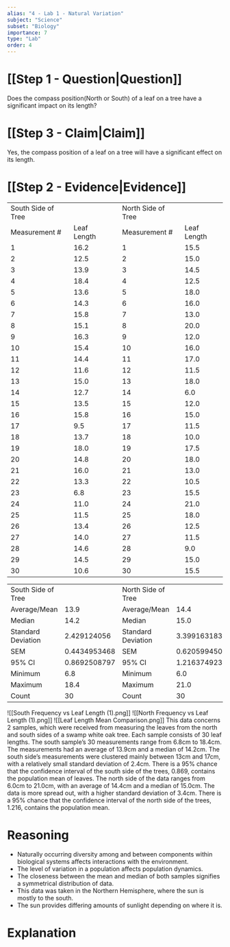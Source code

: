 ```yaml
---
alias: "4 - Lab 1 - Natural Variation"
subject: "Science"
subset: "Biology"
importance: 7
type: "Lab"
order: 4
---
```


# [[Step 1 - Question|Question]]

Does the compass position(North or South) of a leaf on a tree have a significant impact on its length?

# [[Step 3 - Claim|Claim]]

Yes, the compass position of a leaf on a tree will have a significant effect on its length.

# [[Step 2 - Evidence|Evidence]]

|   |   |   |   |   |
|---|---|---|---|---|
|South Side of Tree|   ||North Side of Tree|   |
|Measurement #|Leaf Length||Measurement #|Leaf Length|
|1|16.2||1|15.5|
|2|12.5||2|15.0|
|3|13.9||3|14.5|
|4|18.4||4|12.5|
|5|13.6||5|18.0|
|6|14.3||6|16.0|
|7|15.8||7|13.0|
|8|15.1||8|20.0|
|9|16.3||9|12.0|
|10|15.4||10|16.0|
|11|14.4||11|17.0|
|12|11.6||12|11.5|
|13|15.0||13|18.0|
|14|12.7||14|6.0|
|15|13.5||15|12.0|
|16|15.8||16|15.0|
|17|9.5||17|11.5|
|18|13.7||18|10.0|
|19|18.0||19|17.5|
|20|14.8||20|18.0|
|21|16.0||21|13.0|
|22|13.3||22|10.5|
|23|6.8||23|15.5|
|24|11.0||24|21.0|
|25|11.5||25|18.0|
|26|13.4||26|12.5|
|27|14.0||27|11.5|
|28|14.6||28|9.0|
|29|14.5||29|15.0|
|30|10.6||30|15.5|

|   |   |   |   |   |
|---|---|---|---|---|
|South Side of Tree|   |North Side of Tree|   |
|Average/Mean|13.9|Average/Mean|14.4|
|Median|14.2|Median|15.0|
|Standard Deviation|2.429124056|Standard Deviation|3.399163183|
|SEM|0.4434953468|SEM|0.6205994507|
|95% CI|0.8692508797|95% CI|1.216374923|
|Minimum|6.8|Minimum|6.0|
|Maximum|18.4|Maximum|21.0|
|Count|30|Count|30|

![[South Frequency vs Leaf Length (1).png]]
![[North Frequency vs Leaf Length (1).png]]
![[Leaf Length Mean Comparison.png]]
This data concerns 2 samples, which were received from measuring the leaves from the north and south sides of a swamp white oak tree. Each sample consists of 30 leaf lengths. The south sample’s 30 measurements range from 6.8cm to 18.4cm. The measurements had an average of 13.9cm and a median of 14.2cm. The south side’s measurements were clustered mainly between 13cm and 17cm, with a relatively small standard deviation of 2.4cm. There is a 95% chance that the confidence interval of the south side of the trees, 0.869, contains the population mean of leaves.
The north side of the data ranges from 6.0cm to 21.0cm, with an average of 14.4cm and a median of 15.0cm. The data is more spread out, with a higher standard deviation of 3.4cm. There is a 95% chance that the confidence interval of the north side of the trees, 1.216, contains the population mean.
# Reasoning

- Naturally occurring diversity among and between components within biological systems affects interactions with the environment. 
- The level of variation in a population affects population dynamics.
- The closeness between the mean and median of both samples signifies a symmetrical distribution of data.
- This data was taken in the Northern Hemisphere, where the sun is mostly to the south.
- The sun provides differing amounts of sunlight depending on where it is.

# Explanation
